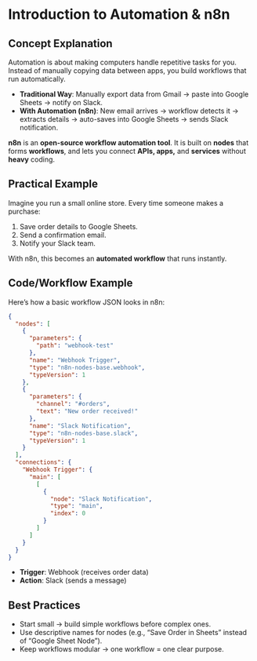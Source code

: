 # Introduction to Automation & n8n
## Concept Explanation
Automation is about making computers handle repetitive tasks for you. Instead of manually copying data between apps, you build workflows that run automatically.  
- **Traditional Way**: Manually export data from Gmail → paste into Google Sheets → notify on Slack.
- **With Automation (n8n)**: New email arrives → workflow detects it → extracts details → auto-saves into Google Sheets → sends Slack notification.
  
**n8n** is an **open-source workflow automation tool**.
It is built on **nodes** that forms **workflows**, and lets you connect **APIs, apps,** and **services** without **heavy** coding.

## Practical Example
Imagine you run a small online store. Every time someone makes a purchase:
1. Save order details to Google Sheets.
2. Send a confirmation email.
3. Notify your Slack team.

With n8n, this becomes an **automated workflow** that runs instantly.

## Code/Workflow Example
Here’s how a basic workflow JSON looks in n8n:
```json
{
  "nodes": [
    {
      "parameters": {
        "path": "webhook-test"
      },
      "name": "Webhook Trigger",
      "type": "n8n-nodes-base.webhook",
      "typeVersion": 1
    },
    {
      "parameters": {
        "channel": "#orders",
        "text": "New order received!"
      },
      "name": "Slack Notification",
      "type": "n8n-nodes-base.slack",
      "typeVersion": 1
    }
  ],
  "connections": {
    "Webhook Trigger": {
      "main": [
        [
          {
            "node": "Slack Notification",
            "type": "main",
            "index": 0
          }
        ]
      ]
    }
  }
}
```
- **Trigger**: Webhook (receives order data)
- **Action**: Slack (sends a message)

## Best Practices
- Start small → build simple workflows before complex ones.
- Use descriptive names for nodes (e.g., “Save Order in Sheets” instead of “Google Sheet Node”).
- Keep workflows modular → one workflow = one clear purpose.